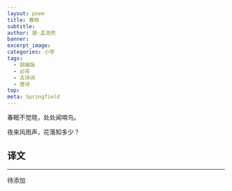 ```yaml
---
layout: poem
title: 春晓
subtitle: 
author: 唐·孟浩然
banner: 
excerpt_image: 
categories: 小学
tags:
  - 部编版
  - 必背
  - 古诗词
  - 唐诗
top: 
meta: Springfield
---
```


春眠不觉晓，处处闻啼鸟。

夜来风雨声，花落知多少？


## 译文

---

待添加